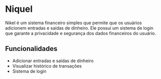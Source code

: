 # Niquel
Nikel é um sistema financeiro simples que permite que os usuários adicionem entradas e saídas de dinheiro. Ele possui um sistema de login que garante a privacidade e segurança dos dados financeiros do usuário.

## Funcionalidades
- Adicionar entradas e saídas de dinheiro
- Visualizar histórico de transações
- Sistema de login
